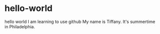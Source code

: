 # hello-world
hello world I am learning to use github
My name is Tiffany. It's summertime in Philadelphia.
